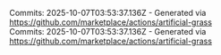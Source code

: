 Commits: 2025-10-07T03:53:37.136Z - Generated via https://github.com/marketplace/actions/artificial-grass
<br>
Commits: 2025-10-07T03:53:37.136Z - Generated via https://github.com/marketplace/actions/artificial-grass
<br>
